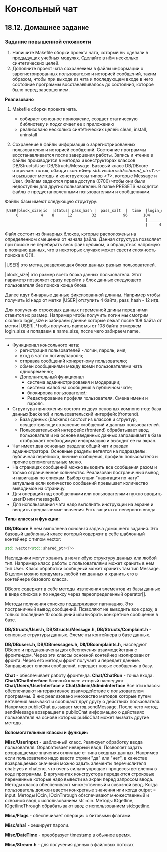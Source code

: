 # Консольный чат
## 18.12. Домашнее задание
### Задание повышенной сложности

1. Напишите Makefile сборки проекта чата, который вы сделали в предыдущих учебных модулях. Сделайте в нём несколько синтетических целей.
2. Дополните проект чата сохранением в файлы информации о зарегистрированных пользователях и историей сообщений, таким образом, чтобы при выходе из чата и последующем входе в него состояние программы восстанавливалось до состояния, которое было перед завершением.

**Реализовано**
1. Makefile сборки проекта чата. 
     -  собирает основное приложение, создает статическую библиотеку и подключает ее к приложению
     -  реализовано несколько синтетических целей: clean, install, uninstall

2. Сохранение в файлы информации о зарегистрированных пользователях и историей сообщений. Состояние программы восстанавливается после завершения работы. Запись и чтение в файлы производится в методах и конструкторах классов DB/Structs/User DB/Structs/Message. Базовый класс DB/DBcore открывает поток, обходит контейнер *std::vector\<std::shared_ptr\<T\>\>* и вызывает методы и конструкторы типов *\<T\>*, которые Message и User. Файлам задаются права доступа (0700) чтобы они были недоступны для других пользователей. В папке PRESETS находятся файлы с предустановленными пользователями и сообщениями.

Файлы базы имеют следующую структуру:
```html
|USER|block_size|id  |status| pass_hash |  pass_salt  |  time  |login_size| login     |name_size|name|USER|block_size| ***
     0          4    8      12         32            96       104        108          ^
                                                               |__________|___________|
                                                               |     4  +  login_size | < получить name
```
Файл состоит из бинарных блоков, которые расположены на определенном смещении от начала файла. Данная структура позволяет при поиске не перебирать весь файл целиком, а обращаться напрямую в позицию данных, что в некоторых случаях может свести сложность поиска в O(1).

|USER| это метка, разделяющая блоки данных разных пользователей.

|block_size| это размер всего блока данных пользователя. Этот параметр позволяет сразу перейти в блок данных следующего пользователя без поиска конца блока. 

Далее идут бинарные данные фиксированной длинны. Например чтобы получить id надо от метки |USER| отступить 4 байта, pass_hash - 12 итд. 

Для получения строковых данных переменной длины перед ними ставится их размер. Например чтобы получить логин мы смотрим сколько login_size и забираем данные которые лежат после 108 байта от метки |USER|. Чтобы получить name мы от 108 байта отмеряем login_size и попадаем в name_size, после чего забираем name.

<hr>

- Функционал консольного чата:
    - регистрация пользователей - логин, пароль, имя;
    - вход в чат по логину/паролю;
    - отправка сообщений конкретному пользователю;
    - обмен сообщениями между всеми пользователями чата одновременно;
    - Дополнительный функционал:
      - система администрирования и модерации;
      - система жалоб на сообщения в публичном чате;
      - блокировка пользователей;
      - Редактирование профиля пользователя. Смена имени и пароля.
- Структура приложения состоит из двух основных компонентов: база данных(backend) и пользовательский интерфейс(frontend).
  - База данных (backend) состоит из классов и структур, осуществляющих хранение сообщений и данных пользователей. 
  - Пользовательский интерфейс (frontend) обрабатывает ввод пользователя и на основе введенных данных запрашивает в базе отображает необходимую информацию и выводит ее на экран.
- Чат имеет два основных раздела: общий чат и раздел администратора. Основные разделы ветвятся на подразделы: публичная переписка, личные сообщения, профиль пользователя и прочие вспомогательные меню.
- На страницах сообщений можно выводить все сообщения разом и только ограниченное количество. Реализован постраничный вывод и навигация по спискам. Выбор опции "навигация по чату" актуальна если количество сообщений превышает количество выводимое на страницу.
- Для операций над сообщениями или пользователями нужно вводить userID или messageID.
- Для использования чата надо выполнять инструкции на экране и вводить предлагаемые значения. Есть защита от неверного ввода.

**Типы классы и функции**:

**DB/DBcore** В нем выполнена основная задача домашнего задания. Это базовый шаблонный класс который содержит в себе шаблонный контейнер с типом vector:
```cpp
std::vector<std::shared_ptr<T>>
```
Наследники могут хранить в нем любую структуру данных или любой тип. Например класс работы с пользователями может хранить в нем тип User. Класс обработки сообщений может хранить там тип Message. В целом можно придумать любой тип данных и хранить его в контейнере базового класса.

DBcore содержит в себе методы извлечения элементов из базы данных в виде списков и по индексу через переопределенный operator[].

Методы получения списков поддерживают пагинацию. Это постраничный вывод сообщений. Позволяют не выводить все сразу, а только последние 10 сообщений или выбрать конкретное сообщение в базе.

**DB/Structs/User.h, DB/Structs/Message.h, DB/Structs/Complaint.h** - основные структуры данных. Элементы контейнера в базе данных.

**DB/DBusers.h, DB/DBmessages.h, DB/DBcomplaints.h,** наследуют DBcore и предназначены для обеспечения взаимодействия с фронтендом. Через эти классы основной контейнер изолирован от фронта. Через его методы фронт получает и передает данные. Запрашивает списки сообщений, передает новые сообщения в базу.

**Chat** - обеспечивает работу фронтенда.
**Chat/ChatRun** - точка входа.
**Chat/IChatInterface** базовый класс который наследуют **Chat/Users/UserInterface** и **Chat/Admin/AdminInterface**
Все эти классы обеспечивают интерактивное взаимодействие с пользователем программы. В них реализовано множество методов которые путем ветвления вызывают и сообщают друг другу о действиях пользователя. Например publicChat вызывает метод sendMessage. После чего метод sendMessage возвращает в publicChat информацию о действиях пользователя на основе которых publicChat может вызвать другие методы.

**Вспомогательные классы и функции:**

**Misc/UserInput** - шаблонный класс. Реализует обработку ввода пользователя. Обрабатывает неверный ввод. Позволяет задать возвращаемые значения отличные от типа входных данных. Например если пользователю надо ввести строки "да" или "нет", в качестве возвращаемых значений можно задать элементы перечислителя chat::yes и chat::no, что очень сильно упрощает процессы ветвления в коде программы. В аргументах конструктора передаются строковые переменные которые надо вывести на экран перед запросом ввода. Методы класса обеспечивают множественный и сквозной ввод. Когда пользователь должен ввести конкретные значения или когда output = input. Методы IOcin, IOcinThrough обеспечивают множественный и сквозной ввод с использованием std::cin. Методы IOgetline, IOgetlineThrough обрабатывают ввод с использованием std::getline.

**Misc/Flags** - обеспечивает операции с битовыми флагами. 

**Misc/sha1** - хеширует пароли.

**Misc/DateTime** - преобразует timestamp в обычное время.

**Misc/Stream.h** - для получения данных в файловых потоках